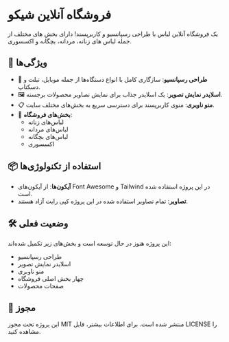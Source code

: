 # فروشگاه آنلاین شیکو

یک فروشگاه آنلاین لباس با طراحی رسپانسیو و کاربرپسند! دارای بخش های مختلف از جمله لباس های زنانه، مردانه، بچگانه و اکسسوری.

## 🚀 ویژگی‌ها

- 📱 **طراحی رسپانسیو**: سازگاری کامل با انواع دستگاه‌ها از جمله موبایل، تبلت و دسکتاپ.
- 🖼️ **اسلایدر نمایش تصویر**: یک اسلایدر جذاب برای نمایش تصاویر محصولات برجسته.
- 📋 **منو ناوبری**: منوی کاربرپسند برای دسترسی سریع به بخش‌های مختلف سایت.
- 👗 **بخش‌های فروشگاه**:
  - لباس‌های زنانه
  - لباس‌های مردانه
  - لباس‌های بچگانه
  - اکسسوری

## 📦 استفاده از تکنولوژی‌ها

- **آیکون‌ها**: از آیکون‌های Font Awesome و Tailwind در این پروژه استفاده شده است.
- **تصاویر**: تمام تصاویر استفاده شده در این پروژه کپی رایت آزاد هستند.

## 🛠️ وضعیت فعلی

این پروژه هنوز در حال توسعه است و بخش‌های زیر تکمیل شده‌اند:
- طراحی رسپانسیو
- اسلایدر نمایش تصویر
- منو ناوبری
- چهار بخش اصلی فروشگاه
- صفحات محصولات

## 📝 مجوز

این پروژه تحت مجوز MIT منتشر شده است. برای اطلاعات بیشتر، فایل LICENSE را مشاهده کنید.
